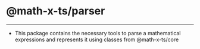 # @math-x-ts/parser
___
* This package contains the necessary tools to parse a mathematical expressions 
and represents it using classes from @math-x-ts/core